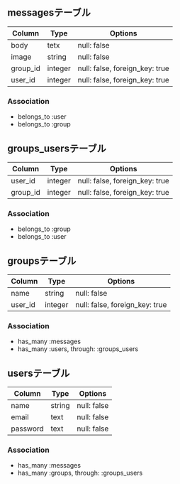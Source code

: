 ## messagesテーブル
|Column|Type|Options|
|------|----|-------|
|body|tetx|null: false|
|image|string|null: false|
|group_id|integer|null: false, foreign_key: true|
|user_id|integer|null: false, foreign_key: true|

### Association
- belongs_to :user
- belongs_to :group


## groups_usersテーブル

|Column|Type|Options|
|------|----|-------|
|user_id|integer|null: false, foreign_key: true|
|group_id|integer|null: false, foreign_key: true|

### Association
- belongs_to :group
- belongs_to :user


## groupsテーブル

|Column|Type|Options|
|------|----|-------|
|name|string|null: false|
|user_id|integer|null: false, foreign_key: true|

### Association
- has_many :messages
- has_many :users, through: :groups_users


## usersテーブル

|Column|Type|Options|
|------|----|-------|
|name|string|null: false|
|email|text|null: false|
|password|text|null: false|

### Association
- has_many :messages
- has_many :groups, through: :groups_users